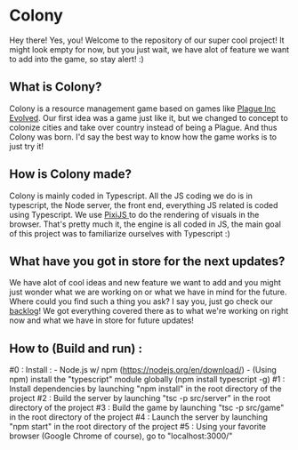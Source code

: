 <h1> Colony </h1>
<p> Hey there! Yes, you! Welcome to the repository of our super cool project! It might look empty for now, but you just wait, we have alot of feature we want to add into the game, so stay alert! :) </p>
<h2> What is Colony? </h2>
<p> Colony is a resource management game based on games like <a href="http://store.steampowered.com/app/246620">Plague Inc Evolved</a>. Our first idea was a game just like it, but we changed to concept to colonize cities and take over country instead of being a Plague. And thus Colony was born. I'd say the best way to know how the game works is to just try it!</p>
<h2> How is Colony made? </h2>
<p> Colony is mainly coded in Typescript. All the JS coding we do is in typescript, the Node server, the front end, everything JS related is coded using Typescript. We use <a href="http://www.pixijs.com/"> PixiJS </a> to do the rendering of visuals in the browser. That's pretty much it, the engine is all coded in JS, the main goal of this project was to familiarize ourselves with Typescript :)</p>

<h2> What have you got in store for the next updates? </h2>
<p> We have alot of cool ideas and new feature we want to add and you might just wonder what we are working on or what we have in mind for the future. Where could you find such a thing you ask? I say you, just go check our <a href="https://tree.taiga.io/project/rutenium-colonisation/backlog" target="_blank">backlog</a>! We got everything covered there as to what we're working on right now and what we have in store for future updates!</p>

<h2> How to (Build and run) :  </h2>
<p> 
  #0 : Install : 
    - Node.js w/ npm (<a href="https://nodejs.org/en/download/">https://nodejs.org/en/download/</a>)
    - (Using npm) install the "typescript" module globally (npm install typescript -g)
  #1 : Install dependencies by launching "npm install" in the root directory of the project
  #2 : Build the server by launching "tsc -p src/server" in the root directory of the project
  #3 : Build the game by launching "tsc -p src/game" in the root directory of the project
  #4 : Launch the server by launching "npm start" in the root directory of the project
  #5 : Using your favorite browser (Google Chrome of course), go to "localhost:3000/"
</p>
